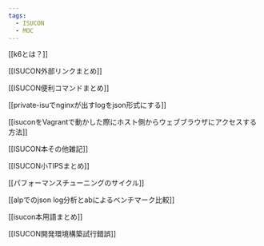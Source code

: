 ```yaml
---
tags:
  - ISUCON
  - MOC
---
```

[[k6とは？]]

[[ISUCON外部リンクまとめ]]

[[ISUCON便利コマンドまとめ]]

[[private-isuでnginxが出すlogをjson形式にする]]

[[isuconをVagrantで動かした際にホスト側からウェブブラウザにアクセスする方法]]

[[ISUCON本その他雑記]]

[[ISUCON小TIPSまとめ]]

[[パフォーマンスチューニングのサイクル]]

[[alpでのjson log分析とabによるベンチマーク比較]]

[[isucon本用語まとめ]]

[[ISUCON開発環境構築試行錯誤]]